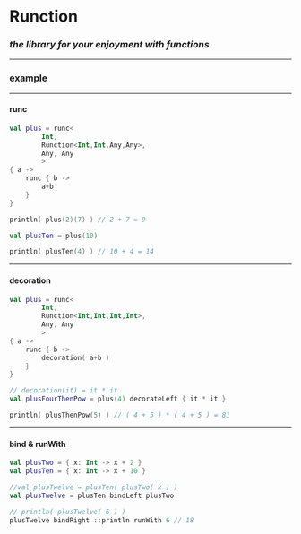 # Runction

### _the library for your enjoyment with functions_

---
### example

---
#### runc
```kotlin
val plus = runc<
        Int,
        Runction<Int,Int,Any,Any>,
        Any, Any
        >
{ a ->
    runc { b ->
        a+b
    }
}

println( plus(2)(7) ) // 2 + 7 = 9

val plusTen = plus(10)

println( plusTen(4) ) // 10 + 4 = 14

```
---
#### decoration
```kotlin
val plus = runc<
        Int,
        Runction<Int,Int,Int,Int>,
        Any, Any
        >
{ a ->
    runc { b ->
        decoration( a+b )
    }
}

// decoration(it) = it * it 
val plusFourThenPow = plus(4) decorateLeft { it * it }

println( plusThenPow(5) ) // ( 4 + 5 ) * ( 4 + 5 ) = 81
```
---
#### bind & runWith
```kotlin
val plusTwo = { x: Int -> x + 2 }
val plusTen = { x: Int -> x + 10 }

//val plusTwelve = plusTen( plusTwo( x ) )
val plusTwelve = plusTen bindLeft plusTwo

// println( plusTwelve( 6 ) )
plusTwelve bindRight ::println runWith 6 // 18
```
